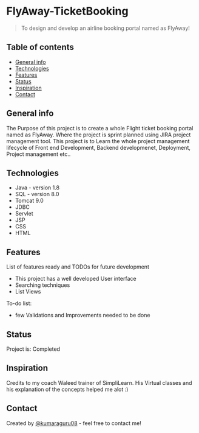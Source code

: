 # FlyAway-TicketBooking
> To design and develop an airline booking portal named as FlyAway!

## Table of contents
* [General info](#general-info)
* [Technologies](#technologies)
* [Features](#features)
* [Status](#status)
* [Inspiration](#inspiration)
* [Contact](#contact)

## General info
The Purpose of this project is to create a whole Flight ticket booking portal named as FlyAway. Where the project is sprint planned using JIRA project management tool.
This project is to Learn the whole project management lifecycle of Front end Development, Backend developmenet, Deployment, Project management etc..

## Technologies
* Java - version 1.8
* SQL - version 8.0
* Tomcat 9.0
* JDBC
* Servlet
* JSP
* CSS
* HTML

## Features
List of features ready and TODOs for future development
* This project has a well developed User interface
* Searching techniques
* List Views

To-do list:
* few Validations and Improvements needed to be done

## Status
Project is: Completed

## Inspiration
Credits to my coach Waleed trainer of SimpliLearn. His Virtual classes and his explanation of the concepts helped me alot :)

## Contact
Created by [@kumaraguru08](kumaraguru1995.chn@gmail.com) - feel free to contact me!

